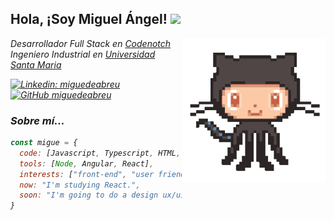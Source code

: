 <h2> Hola, ¡Soy Miguel Ángel! <img src="https://media.giphy.com/media/mGcNjsfWAjY5AEZNw6/giphy.gif" width="50"></h2>
<img align='right' src="https://raw.githubusercontent.com/iCharlesZ/FigureBed/master/img/octocat.gif" width="230">
<p><em>Desarrollador Full Stack en <a href="https://www.codenotch.com/">Codenotch</a></br>
Ingeniero Industrial en <a href="https://usm.edu.ve/">Universidad Santa Maria</a></p>

[![Linkedin: miguedeabreu](https://img.shields.io/badge/-miguedeabreu-blue?style=flat-square&logo=Linkedin&logoColor=white&link=https://www.linkedin.com/in/miguedeabreu/)](https://www.linkedin.com/in/miguedeabreu/)
[![GitHub miguedeabreu](https://img.shields.io/github/followers/miguedeabreu?label=follow&style=social)](https://github.com/miguedeabreu)


### Sobre mí...

```javascript
const migue = {
  code: [Javascript, Typescript, HTML, CSS],
  tools: [Node, Angular, React],
  interests: ["front-end", "user friendly design", "back-end"],
  now: "I'm studying React.",
  soon: "I'm going to do a design ux/ui bootcamp."
}
```
